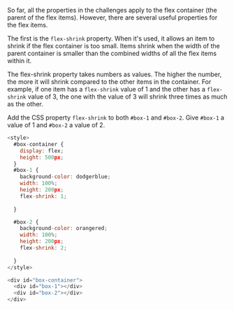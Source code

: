 So far, all the properties in the challenges apply to the flex container (the parent of the flex items). 
However, there are several useful properties for the flex items.

The first is the `flex-shrink` property. When it's used, it allows an item to shrink if the flex container is too small. 
Items shrink when the width of the parent container is smaller than the combined widths of all the flex items within it.

The flex-shrink property takes numbers as values. 
The higher the number, the more it will shrink compared to the other items in the container. 
For example, if one item has a `flex-shrink` value of 1 and the other has a `flex-shrink` value of 3, 
the one with the value of 3 will shrink three times as much as the other.


Add the CSS property `flex-shrink` to both `#box-1` and `#box-2`. Give `#box-1` a value of 1 and `#box-2` a value of 2.

```js
<style>
  #box-container {
    display: flex;
    height: 500px;
  }
  #box-1 {
    background-color: dodgerblue;
    width: 100%;
    height: 200px;
    flex-shrink: 1;
    
  }

  #box-2 {
    background-color: orangered;
    width: 100%;
    height: 200px;
    flex-shrink: 2;
    
  }
</style>

<div id="box-container">
  <div id="box-1"></div>
  <div id="box-2"></div>
</div>
